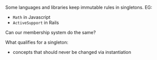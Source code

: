 Some languages and libraries keep immutable rules in singletons. EG:
* `Math` in Javascript
* `ActiveSupport` in Rails

Can our membership system do the same?

What qualifies for a singleton:
* concepts that should never be changed via instantiation
